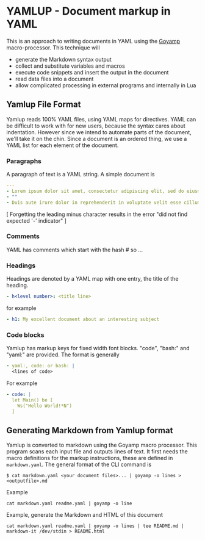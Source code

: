# YAMLUP - Document markup in YAML
This is an approach to writing documents in YAML using the [Goyamp](https://github.com/birchb1024/goyamp) macro-processor. This technique will
+ generate the Markdown syntax output
+ collect and substitute variables and macros
+ execute code snippets and insert the output in the document
+ read data files into a document
+ allow complicated processing in external programs and internally in Lua
## Yamlup File Format
Yamlup reads 100% YAML files, using YAML maps for directives. YAML can be difficult to work with for new users, because the syntax cares about indentation. However since we intend to automate parts of the document, we'll take it on the chin.
Since a document is an ordered thing, we use a YAML list for each element of the document.
### Paragraphs
A paragraph of text is a YAML string. A simple document is
```YAML
---
- Lorem ipsum dolor sit amet, consectetur adipiscing elit, sed do eiusmod tempor incididunt ut labore et dolore magna aliqua. Ut enim ad minim veniam, quis nostrud exercitation ullamco laboris nisi ut aliquip ex ea commodo consequat. 
- ""
- Duis aute irure dolor in reprehenderit in voluptate velit esse cillum dolore eu fugiat nulla pariatur. Excepteur sint occaecat cupidatat non proident, sunt in culpa qui officia deserunt mollit anim id est laborum.

```

[ Forgetting the leading minus character results in the error "did not find expected '-' indicator" ]
### Comments
YAML has comments which start with the hash # so ...
### Headings
Headings are denoted by a YAML map with one entry, the title of the heading.
```YAML
- h<level number>: <title line>

```

for example
```YAML
- h1: My excellent document about an interesting subject
```

### Code blocks
Yamlup has markup keys for fixed width font blocks. "code", "bash:" and "yaml:" are provided. The format is generally
```YAML
- yaml:, code: or bash: |
  <lines of code>

```

For example
```YAML
- code: |
  let Main() be [
    Ws("Hello World!*N")
  ]

```

## Generating Markdown from Yamlup format
Yamlup is converted to markdown using the Goyamp macro processor. This program scans each input file and outputs lines of text.
It first needs the macro definitions for the markup instructions, these are defined in `markdown.yaml`. The general format of the CLI command is
```shell
$ cat markdown.yaml <your document files>... | goyamp -o lines > <outputfile>.md

```

Example
```shell
cat markdown.yaml readme.yaml | goyamp -o line

```

Example, generate the Markdown and HTML of this document
```shell
cat markdown.yaml readme.yaml | goyamp -o lines | tee README.md | markdown-it /dev/stdin > README.html

```

